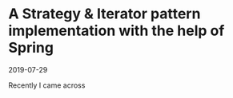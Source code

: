# A Strategy & Iterator pattern implementation with the help of Spring
2019-07-29

Recently I came across
